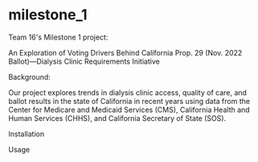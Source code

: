 # milestone_1
Team 16's Milestone 1 project:

An Exploration of Voting Drivers Behind California Prop. 29 (Nov. 2022 Ballot)—Dialysis Clinic Requirements Initiative

Background:

Our project explores trends in dialysis clinic access, quality of care, and ballot results in the state of California in recent years using data from the Center for Medicare and Medicaid Services (CMS), California Health and Human Services (CHHS), and California Secretary of State (SOS).

Installation

Usage